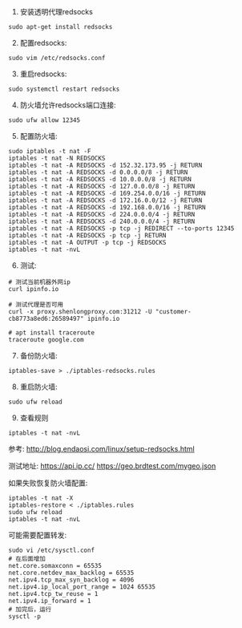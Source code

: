 1. 安装透明代理redsocks
```
sudo apt-get install redsocks
```
2. 配置redsocks:
```
sudo vim /etc/redsocks.conf
```
3. 重启redsocks:
```
sudo systemctl restart redsocks
```
4. 防火墙允许redsocks端口连接:
```
sudo ufw allow 12345
```
5. 配置防火墙:
```
sudo iptables -t nat -F
iptables -t nat -N REDSOCKS
iptables -t nat -A REDSOCKS -d 152.32.173.95 -j RETURN
iptables -t nat -A REDSOCKS -d 0.0.0.0/8 -j RETURN
iptables -t nat -A REDSOCKS -d 10.0.0.0/8 -j RETURN
iptables -t nat -A REDSOCKS -d 127.0.0.0/8 -j RETURN
iptables -t nat -A REDSOCKS -d 169.254.0.0/16 -j RETURN
iptables -t nat -A REDSOCKS -d 172.16.0.0/12 -j RETURN
iptables -t nat -A REDSOCKS -d 192.168.0.0/16 -j RETURN
iptables -t nat -A REDSOCKS -d 224.0.0.0/4 -j RETURN
iptables -t nat -A REDSOCKS -d 240.0.0.0/4 -j RETURN
iptables -t nat -A REDSOCKS -p tcp -j REDIRECT --to-ports 12345
iptables -t nat -A REDSOCKS -p tcp -j RETURN
iptables -t nat -A OUTPUT -p tcp -j REDSOCKS
iptables -t nat -nvL
```
6. 测试:
```
# 测试当前机器外网ip
curl ipinfo.io

# 测试代理是否可用
curl -x proxy.shenlongproxy.com:31212 -U "customer-cb8773a8ed6:26589497" ipinfo.io

# apt install traceroute 
traceroute google.com
```
7. 备份防火墙:
```
iptables-save > ./iptables-redsocks.rules
```
8. 重启防火墙:
```
sudo ufw reload
```
9. 查看规则
```
iptables -t nat -nvL
```

参考:
http://blog.endaosi.com/linux/setup-redsocks.html

测试地址:
https://api.ip.cc/
https://geo.brdtest.com/mygeo.json


如果失败恢复防火墙配置:
```
iptables -t nat -X
iptables-restore < ./iptables.rules
sudo ufw reload
iptables -t nat -nvL
```

可能需要配置转发:
```
sudo vi /etc/sysctl.conf
# 在后面增加 
net.core.somaxconn = 65535
net.core.netdev_max_backlog = 65535
net.ipv4.tcp_max_syn_backlog = 4096
net.ipv4.ip_local_port_range = 1024 65535
net.ipv4.tcp_tw_reuse = 1
net.ipv4.ip_forward = 1
# 加完后，运行 
sysctl -p
```